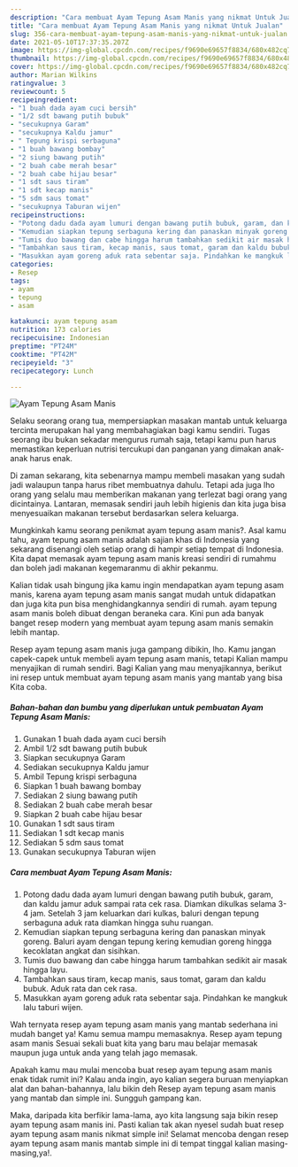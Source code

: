 ```yaml
---
description: "Cara membuat Ayam Tepung Asam Manis yang nikmat Untuk Jualan"
title: "Cara membuat Ayam Tepung Asam Manis yang nikmat Untuk Jualan"
slug: 356-cara-membuat-ayam-tepung-asam-manis-yang-nikmat-untuk-jualan
date: 2021-05-10T17:37:35.207Z
image: https://img-global.cpcdn.com/recipes/f9690e69657f8834/680x482cq70/ayam-tepung-asam-manis-foto-resep-utama.jpg
thumbnail: https://img-global.cpcdn.com/recipes/f9690e69657f8834/680x482cq70/ayam-tepung-asam-manis-foto-resep-utama.jpg
cover: https://img-global.cpcdn.com/recipes/f9690e69657f8834/680x482cq70/ayam-tepung-asam-manis-foto-resep-utama.jpg
author: Marian Wilkins
ratingvalue: 3
reviewcount: 5
recipeingredient:
- "1 buah dada ayam cuci bersih"
- "1/2 sdt bawang putih bubuk"
- "secukupnya Garam"
- "secukupnya Kaldu jamur"
- " Tepung krispi serbaguna"
- "1 buah bawang bombay"
- "2 siung bawang putih"
- "2 buah cabe merah besar"
- "2 buah cabe hijau besar"
- "1 sdt saus tiram"
- "1 sdt kecap manis"
- "5 sdm saus tomat"
- "secukupnya Taburan wijen"
recipeinstructions:
- "Potong dadu dada ayam lumuri dengan bawang putih bubuk, garam, dan kaldu jamur aduk sampai rata cek rasa. Diamkan dikulkas selama 3-4 jam. Setelah 3 jam keluarkan dari kulkas, baluri dengan tepung serbaguna aduk rata diamkan hingga suhu ruangan."
- "Kemudian siapkan tepung serbaguna kering dan panaskan minyak goreng. Baluri ayam dengan tepung kering kemudian goreng hingga kecoklatan angkat dan sisihkan."
- "Tumis duo bawang dan cabe hingga harum tambahkan sedikit air masak hingga layu."
- "Tambahkan saus tiram, kecap manis, saus tomat, garam dan kaldu bubuk. Aduk rata dan cek rasa."
- "Masukkan ayam goreng aduk rata sebentar saja. Pindahkan ke mangkuk lalu taburi wijen."
categories:
- Resep
tags:
- ayam
- tepung
- asam

katakunci: ayam tepung asam 
nutrition: 173 calories
recipecuisine: Indonesian
preptime: "PT24M"
cooktime: "PT42M"
recipeyield: "3"
recipecategory: Lunch

---
```



![Ayam Tepung Asam Manis](https://img-global.cpcdn.com/recipes/f9690e69657f8834/680x482cq70/ayam-tepung-asam-manis-foto-resep-utama.jpg)

Selaku seorang orang tua, mempersiapkan masakan mantab untuk keluarga tercinta merupakan hal yang membahagiakan bagi kamu sendiri. Tugas seorang ibu bukan sekadar mengurus rumah saja, tetapi kamu pun harus memastikan keperluan nutrisi tercukupi dan panganan yang dimakan anak-anak harus enak.

Di zaman  sekarang, kita sebenarnya mampu membeli masakan yang sudah jadi walaupun tanpa harus ribet membuatnya dahulu. Tetapi ada juga lho orang yang selalu mau memberikan makanan yang terlezat bagi orang yang dicintainya. Lantaran, memasak sendiri jauh lebih higienis dan kita juga bisa menyesuaikan makanan tersebut berdasarkan selera keluarga. 



Mungkinkah kamu seorang penikmat ayam tepung asam manis?. Asal kamu tahu, ayam tepung asam manis adalah sajian khas di Indonesia yang sekarang disenangi oleh setiap orang di hampir setiap tempat di Indonesia. Kita dapat memasak ayam tepung asam manis kreasi sendiri di rumahmu dan boleh jadi makanan kegemaranmu di akhir pekanmu.

Kalian tidak usah bingung jika kamu ingin mendapatkan ayam tepung asam manis, karena ayam tepung asam manis sangat mudah untuk didapatkan dan juga kita pun bisa menghidangkannya sendiri di rumah. ayam tepung asam manis boleh dibuat dengan beraneka cara. Kini pun ada banyak banget resep modern yang membuat ayam tepung asam manis semakin lebih mantap.

Resep ayam tepung asam manis juga gampang dibikin, lho. Kamu jangan capek-capek untuk membeli ayam tepung asam manis, tetapi Kalian mampu menyajikan di rumah sendiri. Bagi Kalian yang mau menyajikannya, berikut ini resep untuk membuat ayam tepung asam manis yang mantab yang bisa Kita coba.

<!--inarticleads1-->

##### Bahan-bahan dan bumbu yang diperlukan untuk pembuatan Ayam Tepung Asam Manis:

1. Gunakan 1 buah dada ayam cuci bersih
1. Ambil 1/2 sdt bawang putih bubuk
1. Siapkan secukupnya Garam
1. Sediakan secukupnya Kaldu jamur
1. Ambil  Tepung krispi serbaguna
1. Siapkan 1 buah bawang bombay
1. Sediakan 2 siung bawang putih
1. Sediakan 2 buah cabe merah besar
1. Siapkan 2 buah cabe hijau besar
1. Gunakan 1 sdt saus tiram
1. Sediakan 1 sdt kecap manis
1. Sediakan 5 sdm saus tomat
1. Gunakan secukupnya Taburan wijen




<!--inarticleads2-->

##### Cara membuat Ayam Tepung Asam Manis:

1. Potong dadu dada ayam lumuri dengan bawang putih bubuk, garam, dan kaldu jamur aduk sampai rata cek rasa. Diamkan dikulkas selama 3-4 jam. Setelah 3 jam keluarkan dari kulkas, baluri dengan tepung serbaguna aduk rata diamkan hingga suhu ruangan.
1. Kemudian siapkan tepung serbaguna kering dan panaskan minyak goreng. Baluri ayam dengan tepung kering kemudian goreng hingga kecoklatan angkat dan sisihkan.
1. Tumis duo bawang dan cabe hingga harum tambahkan sedikit air masak hingga layu.
1. Tambahkan saus tiram, kecap manis, saus tomat, garam dan kaldu bubuk. Aduk rata dan cek rasa.
1. Masukkan ayam goreng aduk rata sebentar saja. Pindahkan ke mangkuk lalu taburi wijen.




Wah ternyata resep ayam tepung asam manis yang mantab sederhana ini mudah banget ya! Kamu semua mampu memasaknya. Resep ayam tepung asam manis Sesuai sekali buat kita yang baru mau belajar memasak maupun juga untuk anda yang telah jago memasak.

Apakah kamu mau mulai mencoba buat resep ayam tepung asam manis enak tidak rumit ini? Kalau anda ingin, ayo kalian segera buruan menyiapkan alat dan bahan-bahannya, lalu bikin deh Resep ayam tepung asam manis yang mantab dan simple ini. Sungguh gampang kan. 

Maka, daripada kita berfikir lama-lama, ayo kita langsung saja bikin resep ayam tepung asam manis ini. Pasti kalian tak akan nyesel sudah buat resep ayam tepung asam manis nikmat simple ini! Selamat mencoba dengan resep ayam tepung asam manis mantab simple ini di tempat tinggal kalian masing-masing,ya!.

